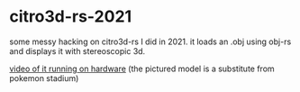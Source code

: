 # citro3d-rs-2021
some messy hacking on citro3d-rs I did in 2021. it loads an .obj using obj-rs and displays it with stereoscopic 3d.

[video of it running on hardware](https://raw.githubusercontent.com/vivlim/citro3d-rs-2021/main/video.mp4) (the pictured model is a substitute from pokemon stadium)
